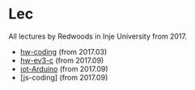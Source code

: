 # Lec
All lectures by Redwoods in Inje University from 2017.

- [hw-coding](https://github.com/Redwoods/hw-coding) (from 2017.03)
- [hw-ev3-c](https://github.com/Redwoods/Lec/ev3) (from 2017.09)
- [iot-Arduino](https://github.com/Redwoods/Lec/advanced-Arduino-iot) (from 2017.09)
- [js-coding] (from 2017.09)
